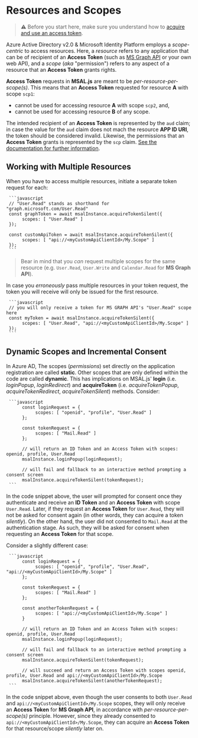 # Resources and Scopes

> :warning: Before you start here, make sure you understand how to [acquire and use an access token](https://github.com/AzureAD/microsoft-authentication-library-for-js/blob/dev/lib/msal-browser/docs/acquire-token.md).

Azure Active Directory v2.0 & Microsoft Identity Platform employs a *scope-centric* to access resources. Here, a *resource* refers to any application that can be of recipient of an **Access Token** (such as [MS Graph API](https://docs.microsoft.com/graph/overview) or your own web API), and a *scope* (*aka* "permission") refers to any aspect of a resource that an **Access Token** grants rights.

**Access Token** requests in **MSAL.js** are meant to be *per-resource-per-scope(s)*. This means that an **Access Token** requested for resource **A** with scope `scp1`:

- cannot be used for accessing resource **A** with scope `scp2`, and,
- cannot be used for accessing resource **B** of any scope.
  
The intended recipient of an **Access Token** is represented by the `aud` claim; in case the value for the `aud` claim does not mach the resource **APP ID URI**, the token should be considered invalid. Likewise, the permissions that an **Access Token** grants is represented by the `scp` claim. [See the documentation for further information](https://docs.microsoft.com/azure/active-directory/develop/access-tokens#payload-claims).

## Working with Multiple Resources

When you have to access multiple resources, initiate a separate token request for each:

     ```javascript
     // "User.Read" stands as shorthand for "graph.microsoft.com/User.Read"
     const graphToken = await msalInstance.acquireTokenSilent({
          scopes: [ "User.Read" ]
     });

     const customApiToken = await msalInstance.acquireTokenSilent({
          scopes: [ "api://<myCustomApiClientId>/My.Scope" ]
     });
     ```

> Bear in mind that you *can* request multiple scopes for the same resource (e.g. `User.Read`, `User.Write` and `Calendar.Read` for **MS Graph API**).

In case you *erroneously* pass multiple resources in your token request, the token you will receive will only be issued for the first resource.

     ```javascript
     // you will only receive a token for MS GRAPH API's "User.Read" scope here
     const myToken = await msalInstance.acquireTokenSilent({
          scopes: [ "User.Read", "api://<myCustomApiClientId>/My.Scope" ]
     });
     ```

## Dynamic Scopes and Incremental Consent

In Azure AD, The scopes (*permissions*) set directly on the application registration are called **static**. Other scopes that are only defined within the code are called **dynamic**. This has implications on MSAL.js' **login** (i.e. *loginPopup*, *loginRedirect*) and **acquireToken** (i.e. *acquireTokenPopup*, *acquireTokenRedirect*, *acquireTokenSilent*) methods. Consider:

     ```javascript
          const loginRequest = {
               scopes: [ "openid", "profile", "User.Read" ]
          };

          const tokenRequest = {
               scopes: [ "Mail.Read" ]
          };

          // will return an ID Token and an Access Token with scopes: openid, profile, User.Read
          msalInstance.loginPopup(loginRequest);

          // will fail and fallback to an interactive method prompting a consent screen
          msalInstance.acquireTokenSilent(tokenRequest);
     ```

In the code snippet above, the user will prompted for consent once they authenticate and receive an **ID Token** and an **Access Token** with scope `User.Read`. Later, if they request an **Access Token** for `User.Read`, they will not be asked for consent again (in other words, they can acquire a token *silently*). On the other hand, the user did not consented to `Mail.Read` at the authentication stage. As such, they will be asked for consent when requesting an **Access Token** for that scope.

Consider a slightly different case:

     ```javascript
          const loginRequest = {
               scopes: [ "openid", "profile", "User.Read", "api://<myCustomApiClientId>/My.Scope" ]
          };

          const tokenRequest = {
               scopes: [ "Mail.Read" ]
          };

          const anotherTokenRequest = {
               scopes: [ "api://<myCustomApiClientId>/My.Scope" ]
          }

          // will return an ID Token and an Access Token with scopes: openid, profile, User.Read
          msalInstance.loginPopup(loginRequest);

          // will fail and fallback to an interactive method prompting a consent screen
          msalInstance.acquireTokenSilent(tokenRequest);

          // will succeed and return an Access Token with scopes openid, profile, User.Read and api://<myCustomApiClientId>/My.Scope
          msalInstance.acquireTokenSilent(anotherTokenRequest);
     ```

In the code snippet above, even though the user consents to both `User.Read` and `api://<myCustomApiClientId>/My.Scope` scopes, they will only receive an **Access Token** for **MS Graph API**, in accordance with *per-resource-per-scope(s)* principle. However, since they already consented to `api://<myCustomApiClientId>/My.Scope`, they can acquire an **Access Token** for that resource/scope *silently* later on.
